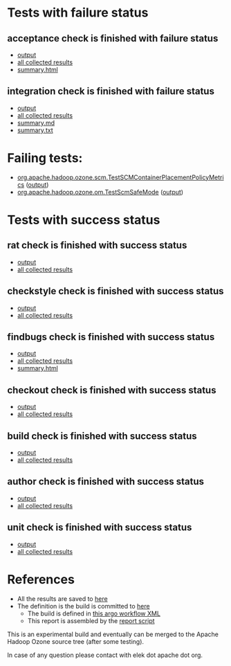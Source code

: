 # Tests with failure status

## acceptance check is finished with failure status

   * [output](https://raw.githubusercontent.com/elek/ozone-ci-03/master/pr/pr-hdds-2445-pdjdv/acceptance/output.log)
   * [all collected results](https://github.com/elek/ozone-ci-03/tree/master/pr/pr-hdds-2445-pdjdv/acceptance)
   * [summary.html](https://elek.github.io/ozone-ci-03/pr/pr-hdds-2445-pdjdv/acceptance/summary.html)


## integration check is finished with failure status

   * [output](https://raw.githubusercontent.com/elek/ozone-ci-03/master/pr/pr-hdds-2445-pdjdv/integration/output.log)
   * [all collected results](https://github.com/elek/ozone-ci-03/tree/master/pr/pr-hdds-2445-pdjdv/integration)
   * [summary.md](https://github.com/elek/ozone-ci-03/tree/master/pr/pr-hdds-2445-pdjdv/integration/summary.md)
   * [summary.txt](https://github.com/elek/ozone-ci-03/tree/master/pr/pr-hdds-2445-pdjdv/integration/summary.txt)

# Failing tests: 

 * [org.apache.hadoop.ozone.scm.TestSCMContainerPlacementPolicyMetrics](hadoop-ozone/integration-test/org.apache.hadoop.ozone.scm.TestSCMContainerPlacementPolicyMetrics.txt) ([output](hadoop-ozone/integration-test/org.apache.hadoop.ozone.scm.TestSCMContainerPlacementPolicyMetrics-output.txt))
 * [org.apache.hadoop.ozone.om.TestScmSafeMode](hadoop-ozone/integration-test/org.apache.hadoop.ozone.om.TestScmSafeMode.txt) ([output](hadoop-ozone/integration-test/org.apache.hadoop.ozone.om.TestScmSafeMode-output.txt))


# Tests with success status

## rat check is finished with success status

   * [output](https://raw.githubusercontent.com/elek/ozone-ci-03/master/pr/pr-hdds-2445-pdjdv/rat/output.log)
   * [all collected results](https://github.com/elek/ozone-ci-03/tree/master/pr/pr-hdds-2445-pdjdv/rat)


## checkstyle check is finished with success status

   * [output](https://raw.githubusercontent.com/elek/ozone-ci-03/master/pr/pr-hdds-2445-pdjdv/checkstyle/output.log)
   * [all collected results](https://github.com/elek/ozone-ci-03/tree/master/pr/pr-hdds-2445-pdjdv/checkstyle)


## findbugs check is finished with success status

   * [output](https://raw.githubusercontent.com/elek/ozone-ci-03/master/pr/pr-hdds-2445-pdjdv/findbugs/output.log)
   * [all collected results](https://github.com/elek/ozone-ci-03/tree/master/pr/pr-hdds-2445-pdjdv/findbugs)
   * [summary.html](https://elek.github.io/ozone-ci-03/pr/pr-hdds-2445-pdjdv/findbugs/summary.html)


## checkout check is finished with success status

   * [output](https://raw.githubusercontent.com/elek/ozone-ci-03/master/pr/pr-hdds-2445-pdjdv/checkout/output.log)
   * [all collected results](https://github.com/elek/ozone-ci-03/tree/master/pr/pr-hdds-2445-pdjdv/checkout)


## build check is finished with success status

   * [output](https://raw.githubusercontent.com/elek/ozone-ci-03/master/pr/pr-hdds-2445-pdjdv/build/output.log)
   * [all collected results](https://github.com/elek/ozone-ci-03/tree/master/pr/pr-hdds-2445-pdjdv/build)


## author check is finished with success status

   * [output](https://raw.githubusercontent.com/elek/ozone-ci-03/master/pr/pr-hdds-2445-pdjdv/author/output.log)
   * [all collected results](https://github.com/elek/ozone-ci-03/tree/master/pr/pr-hdds-2445-pdjdv/author)


## unit check is finished with success status

   * [output](https://raw.githubusercontent.com/elek/ozone-ci-03/master/pr/pr-hdds-2445-pdjdv/unit/output.log)
   * [all collected results](https://github.com/elek/ozone-ci-03/tree/master/pr/pr-hdds-2445-pdjdv/unit)




# References

 * All the results are saved to [here](https://github.com/elek/ozone-ci-03/tree/master/pr/pr-hdds-2445-pdjdv/)
 * The definition is the build is committed to [here](https://github.com/elek/argo-ozone)
    * The build is defined in [this argo workflow XML](https://github.com/elek/argo-ozone/blob/master/ozone-build.yaml)
    * This report is assembled by the [report script](https://github.com/elek/argo-ozone/blob/master/scripts/report.sh)

This is an experimental build and eventually can be merged to the Apache Hadoop Ozone source tree (after some testing).

In case of any question please contact with elek dot apache dot org.

